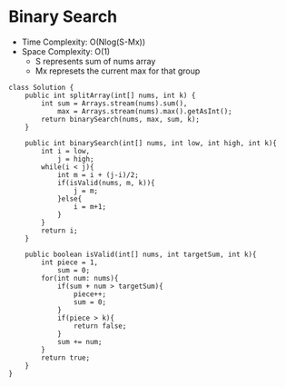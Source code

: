 # Binary Search
* Time Complexity: O(Nlog(S-Mx))
* Space Complexity: O(1)
	* S represents sum of nums array
	* Mx represets the current max for that group
```
class Solution {
    public int splitArray(int[] nums, int k) {
        int sum = Arrays.stream(nums).sum(),
            max = Arrays.stream(nums).max().getAsInt();
        return binarySearch(nums, max, sum, k);
    }

    public int binarySearch(int[] nums, int low, int high, int k){
        int i = low,
            j = high;
        while(i < j){
            int m = i + (j-i)/2;
            if(isValid(nums, m, k)){
                j = m;
            }else{
                i = m+1;
            }
        }
        return i;
    }

    public boolean isValid(int[] nums, int targetSum, int k){
        int piece = 1,
            sum = 0;
        for(int num: nums){
            if(sum + num > targetSum){
                piece++;
                sum = 0;
            }
            if(piece > k){
                return false;
            }
            sum += num;
        }
        return true;
    }
}
```